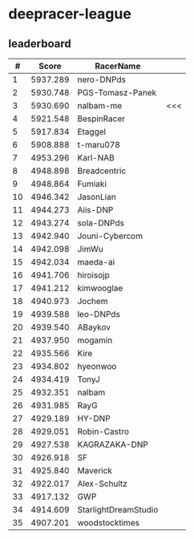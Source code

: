 # deepracer-league

## leaderboard

<!-- leaderboard -->
| # | Score | RacerName |   |
| - | ----- | --------- | - |
| 1 | 5937.289 | nero-DNPds | |
| 2 | 5930.748 | PGS-Tomasz-Panek | |
| 3 | 5930.690 | nalbam-me | <<< |
| 4 | 5921.548 | BespinRacer | |
| 5 | 5917.834 | Etaggel | |
| 6 | 5908.888 | t-maru078 | |
| 7 | 4953.296 | Karl-NAB | |
| 8 | 4948.898 | Breadcentric | |
| 9 | 4948.864 | Fumiaki | |
| 10 | 4946.342 | JasonLian | |
| 11 | 4944.273 | Aiis-DNP | |
| 12 | 4943.274 | sola-DNPds | |
| 13 | 4942.940 | Jouni-Cybercom | |
| 14 | 4942.098 | JimWu | |
| 15 | 4942.034 | maeda-ai | |
| 16 | 4941.706 | hiroisojp | |
| 17 | 4941.212 | kimwooglae | |
| 18 | 4940.973 | Jochem | |
| 19 | 4939.588 | leo-DNPds | |
| 20 | 4939.540 | ABaykov | |
| 21 | 4937.950 | mogamin | |
| 22 | 4935.566 | Kire | |
| 23 | 4934.802 | hyeonwoo | |
| 24 | 4934.419 | TonyJ | |
| 25 | 4932.351 | nalbam | |
| 26 | 4931.985 | RayG | |
| 27 | 4929.189 | HY-DNP | |
| 28 | 4929.051 | Robin-Castro | |
| 29 | 4927.538 | KAGRAZAKA-DNP | |
| 30 | 4926.918 | SF | |
| 31 | 4925.840 | Maverick | |
| 32 | 4922.017 | Alex-Schultz | |
| 33 | 4917.132 | GWP | |
| 34 | 4914.609 | StarlightDreamStudio | |
| 35 | 4907.201 | woodstocktimes | |
